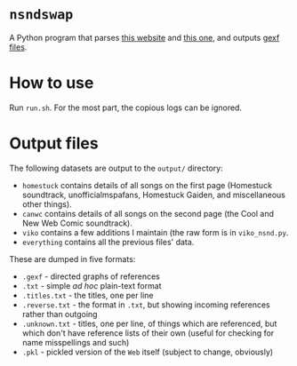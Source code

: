 # `nsndswap`

A Python program that parses [this website](http://xzazupsilon.webs.com/nsnd.html) and [this one](https://wheals.github.io/canwc/nsnd.html), and outputs [gexf files](https://gephi.org/gexf/format/).

# How to use

Run `run.sh`. For the most part, the copious logs can be ignored.

# Output files

The following datasets are output to the `output/` directory:

- `homestuck` contains details of all songs on the first page (Homestuck soundtrack, unofficialmspafans, Homestuck Gaiden, and miscellaneous other things).
- `canwc` contains details of all songs on the second page (the Cool and New Web Comic soundtrack).
- `viko` contains a few additions I maintain (the raw form is in `viko_nsnd.py`.
- `everything` contains all the previous files' data.

These are dumped in five formats:

- `.gexf` - directed graphs of references
- `.txt` - simple _ad hoc_ plain-text format
- `.titles.txt` - the titles, one per line
- `.reverse.txt` - the format in `.txt`, but showing incoming references rather than outgoing
- `.unknown.txt` - titles, one per line, of things which are referenced, but which don't have reference lists of their own (useful for checking for name misspellings and such)
- `.pkl` - pickled version of the `Web` itself (subject to change, obviously)
